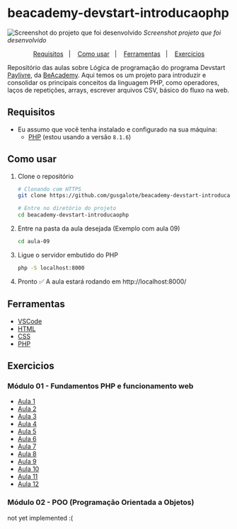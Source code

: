 # beacademy-devstart-introducaophp

![Screenshot do projeto que foi desenvolvido](https://i.imgur.com/NUOSWLs.png)
_Screenshot projeto que foi desenvolvido_

<p align="center">
  <a href="#requisitos">Requisitos</a>&nbsp;&nbsp;&nbsp;|&nbsp;&nbsp;&nbsp;
  <a href="#como-usar">Como usar</a>&nbsp;&nbsp;&nbsp;|&nbsp;&nbsp;&nbsp;
  <a href="#ferramentas">Ferramentas</a>&nbsp;&nbsp;&nbsp;|&nbsp;&nbsp;&nbsp;
  <a href="#exercicios">Exercícios</a>
</p>

Repositório das aulas sobre Lógica de programação do programa Devstart [Paylivre](https://www.paylivre.com/), da [BeAcademy](https://www.beacademy.com.br/).
Aqui temos os um projeto para introduzir e consolidar os principais conceitos da linguagem PHP, como operadores, laços de repetições, arrays, escrever arquivos CSV, básico do fluxo na web.

## Requisitos

- Eu assumo que você tenha instalado e configurado na sua máquina:
  - [PHP](https://www.php.net/) (estou usando a versão `8.1.6`)

## Como usar

1. Clone o repositório

   ```bash
   # Clonando com HTTPS
   git clone https://github.com/gusgalote/beacademy-devstart-introducaophp.git

   # Entre no diretório do projeto
   cd beacademy-devstart-introducaophp
   ```

2. Entre na pasta da aula desejada (Exemplo com aula 09)

   ```bash
   cd aula-09
   ```

3. Ligue o servidor embutido do PHP

   ```bash
   php -S localhost:8000
   ```

4. Pronto ✅ A aula estará rodando em http://localhost:8000/

## Ferramentas

- [VSCode](https://code.visualstudio.com/)
- [HTML](https://developer.mozilla.org/pt-BR/docs/Web/HTML)
- [CSS](https://developer.mozilla.org/pt-BR/docs/Web/CSS)
- [PHP](https://www.php.net/)

## Exercicios

### Módulo 01 - Fundamentos PHP e funcionamento web

- [Aula 1](aula-01)
- [Aula 2](aula-02)
- [Aula 3](aula-03)
- [Aula 4](aula-04)
- [Aula 5](aula-05)
- [Aula 6](aula-06)
- [Aula 7](aula-07)
- [Aula 8](aula-08)
- [Aula 9](aula-09)
- [Aula 10](aula-10)
- [Aula 11](aula-011)
- [Aula 12](aula-012)

### Módulo 02 - POO (Programação Orientada a Objetos)

not yet implemented :(
